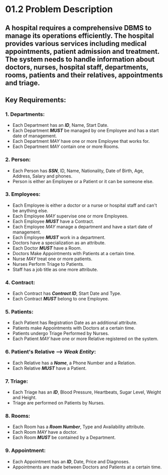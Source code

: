# 01.2 Problem Description


A hospital requires a comprehensive DBMS to manage its operations efficiently. The hospital provides various services including medical appointments, patient admission and treatment. The system needs to handle information about doctors, nurses, hospital staff, departments, rooms, patients and their relatives, appointments and triage.
--
## Key Requirements:
### 1. Departments:
- Each Department has an ***ID***, Name, Start Date.
- Each Department ***MUST*** be managed by one Employee and has a start date of management.
- Each Department *MAY* have one or more Employee that works for.
- Each Department *MAY* contain one or more Rooms.
### 2. Person:
- Each Person has ***SSN***, ID, Name, Nationality, Date of Birth, Age, Address, Salary and phones.
- Person is either an Employee or a Patient or it can be someone else.
### 3. Employees:
- Each Employee is either a doctor or a nurse or hospital staff and can't be anything else.
- Each Employee *MAY* supervise one or more Employees.
- Each Employee ***MUST*** have a Contract.
- Each Employee *MAY* manage a department and have a start date of management.
- Each Employee ***MUST*** work in a department.
- Doctors have a specialization as an attribute.
- Each Doctor ***MUST*** have a Room.
- Doctors Make Appointments with Patients at a certain time.
- Nurse *MAY* treat one or more patients.
- Nurses Perform Triage to Patients.
- Staff has a job title as one more attribute.
### 4. Contract:
- Each Contract has ***Contract ID***, Start Date and Type.
- Each Contract ***MUST*** belong to one Employee.
### 5. Patients:
- Each Patient has Registration Date as an additional attribute.
- Patients make Appointments with Doctors at a certain time.
- Patients undergo Triage Performed by Nurses.
- Each Patient *MAY* have one or more Relative registered on the system.
### 6. Patient's Relative --> *Weak Entity*:
- Each Relative has a ***Name***, a Phone Number and a Relation.
- Each Relative ***MUST*** have a Patient.
### 7. Triage:
- Each Triage has an ***ID***, Blood Pressure, Heartbeats, Sugar Level, Weight and Height.
- Triage are performed on Patients by Nurses.
### 8. Rooms:
- Each Room has a ***Room Number***, Type and Availability attribute.
- Each Room *MAY* have a doctor.
- Each Room ***MUST*** be contained by a Department.
### 9. Appointment:
- Each Appointment has an ***ID***, Date, Price and Diagnoses.
- Appointments are made between Doctors and Patients at a certain time.

